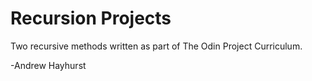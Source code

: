 # Recursion Projects

Two recursive methods written as part of The Odin Project Curriculum.

-Andrew Hayhurst

